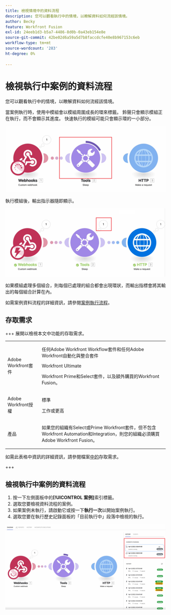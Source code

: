 ```yaml
---
title: 檢視情境中的資料流程
description: 您可以觀看執行中的情境，以瞭解資料如何流經該情境。
author: Becky
feature: Workfront Fusion
exl-id: 24eeb1d3-b5a7-4486-8d0b-0a43eb154e8e
source-git-commit: 42be02d6a59a5d7b8faccdcfe40e8b967153c6eb
workflow-type: tm+mt
source-wordcount: '283'
ht-degree: 0%

---
```


# 檢視執行中案例的資料流程

您可以觀看執行中的情境，以瞭解資料如何流經該情境。

當案例執行時，使用中模組會以模組周圍成長的環來標籤。 鈴聲只會顯示模組正在執行，而不會顯示其進度。 快速執行的模組可能只會顯示環的一小部分。

![環繞模組](assets/ring-around-module.png)

執行模組後，輸出指示器隨即顯示。

![輸出指標](assets/data-flow-output.png)

如果模組處理多個組合，則每個已處理的組合都會出現環狀，而輸出指標會將其輸出的每個組合計算在內。

如需案例資料流程的詳細資訊，請參閱[案例執行流程](/help/workfront-fusion/references/scenarios/scenario-execution-flow.md)。

## 存取需求

+++ 展開以檢視本文中功能的存取需求。

<table style="table-layout:auto">
 <col> 
 <col> 
 <tbody> 
  <tr> 
   <td role="rowheader">Adobe Workfront套件</td> 
   <td> <p>任何Adobe Workfront Workflow套件和任何Adobe Workfront自動化與整合套件</p><p>Workfront Ultimate</p><p>Workfront Prime和Select套件，以及額外購買的Workfront Fusion。</p> </td> 
  </tr> 
  <tr data-mc-conditions=""> 
   <td role="rowheader">Adobe Workfront授權</td> 
   <td> <p>標準</p><p>工作或更高</p> </td> 
  </tr> 
  <tr> 
   <td role="rowheader">產品</td> 
   <td>
   <p>如果您的組織有Select或Prime Workfront套件，但不包含Workfront Automation和Integration，則您的組織必須購買Adobe Workfront Fusion。</li></ul>
   </td> 
  </tr>
 </tbody> 
</table>

如需此表格中資訊的詳細資訊，請參閱檔案[中的](/help/workfront-fusion/references/licenses-and-roles/access-level-requirements-in-documentation.md)存取需求。

+++

## 檢視執行中案例的資料流程

1. 按一下左側面板中的&#x200B;**[!UICONTROL 案例]**&#x200B;索引標籤。
1. 選取您要檢視資料流程的案例。
1. 如果案例未執行，請啟動它或按一下&#x200B;**執行一次**&#x200B;以開始案例執行。
1. 選取您要在執行歷史記錄面板的「目前執行中」段落中檢視的執行。

![目前正在執行](assets/currently-running.png)
